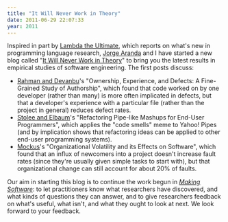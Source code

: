 ```yaml
---
title: "It Will Never Work in Theory"
date: 2011-06-29 22:07:33
year: 2011
---
```

Inspired in part by <a href="http://lambda-the-ultimate.org/">Lambda the Ultimate</a>, which reports on what's new in programming language research, <a href="http://catenary.wordpress.com/">Jorge Aranda</a> and I have started a new blog called "<a href="http://www.neverworkintheory.org/">It Will Never Work in Theory</a>" to bring you the latest results in empirical studies of software engineering. The first posts discuss:
<ul>
	<li><a href="http://www.neverworkintheory.org/?p=9">Rahman and Devanbu</a>'s "Ownership, Experience, and Defects: A Fine-Grained Study of Authorship", which found that code worked on by one developer (rather than many) is more often implicated in defects, but that a developer's experience with a particular file (rather than the project in general) reduces defect rates.</li>
	<li><a href="http://www.neverworkintheory.org/?p=13">Stolee and Elbaum</a>'s "Refactoring Pipe-like Mashups for End-User Programmers", which applies the "code smells" meme to Yahoo! Pipes (and by implication shows that refactoring ideas can be applied to other end-user programming systems).</li>
	<li><a href="http://www.neverworkintheory.org/?p=17">Mockus</a>'s "Organizational Volatility and its Effects on Software", which found that an influx of newcomers into a project doesn't increase fault rates (since they're usually given simple tasks to start with), but that organizational change can still account for about 20% of faults.</li>
</ul>
Our aim in starting this blog is to continue the work begun in <a href="http://www.amazon.com/Making-Software-Really-Works-Believe/dp/0596808321/"><em>Making Software</em></a>: to let practitioners know what researchers have discovered, and what kinds of questions they can answer, and to give researchers feedback on what's useful, what isn't, and what they ought to look at next. We look forward to your feedback.
